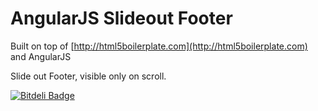 # AngularJS Slideout Footer

Built on top of [http://html5boilerplate.com](http://html5boilerplate.com)
and AngularJS


Slide out Footer, visible only on scroll. 


[![Bitdeli Badge](https://d2weczhvl823v0.cloudfront.net/frozonfreak/html5-angularjs-slide-out-footer-backbone/trend.png)](https://bitdeli.com/free "Bitdeli Badge")

